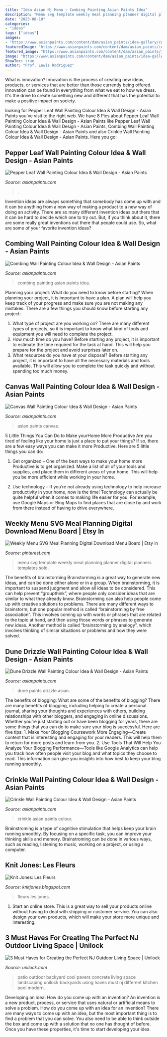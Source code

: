 ```yaml
---
title: "Idea Asian Nj Menu ~ Combing Painting Asian Paints Idea"
description: "Menu svg template weekly meal planning planner digital planners templates sold"
date: "2023-08-10"
categories:
- "ideas"
tags: ["ideas"]
images:
- "https://www.asianpaints.com/content/dam/asian_paints/idea-gallery/canvas-palette1-asian-paints.jpg"
featuredImage: "https://www.asianpaints.com/content/dam/asian_paints/idea-gallery/pepper-leaf-palette-asian-paints.png"
featured_image: "https://www.asianpaints.com/content/dam/asian_paints/idea-gallery/canvas-palette1-asian-paints.jpg"
image: "https://www.asianpaints.com/content/dam/asian_paints/idea-gallery/royale-play-dune-drizzle-1-asian-paints.jpg"
ShowToc: true
author: "Prof. Lewis Rodriguez"
---
```



What is innovation?
Innovation is the process of creating new ideas, products, or services that are better than those currently being offered. Innovation can be found in everything from what we eat to how we dress. It's the drive to create something new and different that has the potential to make a positive impact on society.

	

		
looking for Pepper Leaf Wall Painting Colour Idea &amp; Wall Design - Asian Paints you've visit to the right web. We have 8 Pics about Pepper Leaf Wall Painting Colour Idea &amp; Wall Design - Asian Paints like Pepper Leaf Wall Painting Colour Idea &amp; Wall Design - Asian Paints, Combing Wall Painting Colour Idea &amp; Wall Design - Asian Paints and also Crinkle Wall Painting Colour Idea &amp; Wall Design - Asian Paints. Here you go:
		
    
## Pepper Leaf Wall Painting Colour Idea &amp; Wall Design - Asian Paints

<img loading=lazy src="https://www.asianpaints.com/content/dam/asian_paints/idea-gallery/pepper-leaf-palette-asian-paints.png" onerror="this.onerror=null;this.src='https://tse1.mm.bing.net/th?id=OIP.Q8hs4R8lZdExy_murZF9pwHaFA&amp;pid=15.1';" alt="Pepper Leaf Wall Painting Colour Idea &amp; Wall Design - Asian Paints">

_Source: asianpaints.com_

>. 

	

Invention ideas are always something that somebody has come up with and it can be anything from a new way of making a product to a new way of doing an activity. There are so many different invention ideas out there that it can be hard to decide which one to try out. But, if you think about it, there are some really great inventions out there that people could use. So, what are some of your favorite invention ideas?

    
## Combing Wall Painting Colour Idea &amp; Wall Design - Asian Paints

<img loading=lazy src="https://www.asianpaints.com/content/dam/asian_paints/idea-gallery/royale-play-combing-2-asian-paints.jpg" onerror="this.onerror=null;this.src='https://tse3.mm.bing.net/th?id=OIP.t-0AslmUMA8oivlzmfC3EQHaFA&amp;pid=15.1';" alt="Combing Wall Painting Colour Idea &amp; Wall Design - Asian Paints">

_Source: asianpaints.com_

>combing painting asian paints idea. 

	

Planning your project: What do you need to know before starting?
When planning your project, it is important to have a plan. A plan will help you keep track of your progress and make sure you are not making any mistakes. There are a few things you should know before starting any project:
1. What type of project are you working on? There are many different types of projects, so it is important to know what kind of tools and equipment you will need to complete the project.
2. How much time do you have? Before starting any project, it is important to estimate the time required for the task at hand. This will help you prepare for the project and avoid surprises later on.
3. What resources do you have at your disposal? Before starting any project, it is important to have all the necessary materials and tools available. This will allow you to complete the task quickly and without spending too much money.

    
## Canvas Wall Painting Colour Idea &amp; Wall Design - Asian Paints

<img loading=lazy src="https://www.asianpaints.com/content/dam/asian_paints/idea-gallery/canvas-palette1-asian-paints.jpg" onerror="this.onerror=null;this.src='https://tse2.mm.bing.net/th?id=OIP.EGOTXnxjc1aEpg69gCzZAQHaFA&amp;pid=15.1';" alt="Canvas Wall Painting Colour Idea &amp; Wall Design - Asian Paints">

_Source: asianpaints.com_

>asian paints canvas. 

	

5 Little Things You Can Do to Make yourHome More Productive
Are you tired of feeling like your home is just a place to put your things? If so, there are a few easy ways you can make it more Productive. Here are 5 little things you can do:
1. Get organized – One of the best ways to make your home more Productive is to get organized. Make a list of all of your tools and supplies, and place them in different areas of your home. This will help you be more efficient while working in your home.

2. Use technology – If you’re not already using technology to help increase productivity in your home, now is the time! Technology can actually be quite helpful when it comes to making life easier for you. For example, use Google Maps or Bing Maps to find places that are close by and work from there instead of having to drive everywhere.


    
## Weekly Menu SVG Meal Planning Digital Download Menu Board | Etsy In

<img loading=lazy src="https://i.pinimg.com/736x/24/77/82/247782a73c3c729348cdf3eca54b6ea0.jpg" onerror="this.onerror=null;this.src='https://tse2.mm.bing.net/th?id=OIP.6GkeSXaOlRkvTGjF_tkODgHaJX&amp;pid=15.1';" alt="Weekly Menu SVG Meal Planning Digital Download Menu Board | Etsy in">

_Source: pinterest.com_

>menu svg template weekly meal planning planner digital planners templates sold. 

	

The benefits of brainstorming
Brainstorming is a great way to generate new ideas, and can be done either alone or in a group. When brainstorming, it is important to suspend judgment and allow all ideas to be considered. This can help prevent “groupthink”, where people only consider ideas that are similar to what they already know. Brainstorming can also help people come up with creative solutions to problems.
There are many different ways to brainstorm, but one popular method is called “brainstorming by free association”. This involves coming up with words or phrases that are related to the topic at hand, and then using those words or phrases to generate new ideas. Another method is called “brainstorming by analogy”, which involves thinking of similar situations or problems and how they were solved.

    
## Dune Drizzle Wall Painting Colour Idea &amp; Wall Design - Asian Paints

<img loading=lazy src="https://www.asianpaints.com/content/dam/asian_paints/idea-gallery/royale-play-dune-drizzle-1-asian-paints.jpg" onerror="this.onerror=null;this.src='https://tse3.mm.bing.net/th?id=OIP.h_D1XmUSB0tlVDWWVJxTKwHaFA&amp;pid=15.1';" alt="Dune Drizzle Wall Painting Colour Idea &amp; Wall Design - Asian Paints">

_Source: asianpaints.com_

>dune paints drizzle asian. 

	

The benefits of blogging: What are some of the benefits of blogging?
There are many benefits of blogging, including helping to create a personal journal, sharing your thoughts and experiences with others, building relationships with other bloggers, and engaging in online discussions. Whether you’re just starting out or have been blogging for years, there are some things that you can do to make sure your blog is successful. Here are five tips: 1. Make Your Blogging Coursework More Engaging—Create content that is interesting and engaging for your readers. This will help them to return for more posts and learn from you.
2. Use Tools That Will Help You Analyze Your Blogging Performance—Tools like Google Analytics can help you track how often people visit your blog and what topics they choose to read. This information can give you insights into how best to keep your blog running smoothly.


    
## Crinkle Wall Painting Colour Idea &amp; Wall Design - Asian Paints

<img loading=lazy src="https://www.asianpaints.com/content/dam/asian_paints/idea-gallery/royale-play-crinkle-asian-paints.jpg" onerror="this.onerror=null;this.src='https://tse2.mm.bing.net/th?id=OIP.nD7CRVlrYoV9Y2Dgzeo9_AHaFA&amp;pid=15.1';" alt="Crinkle Wall Painting Colour Idea &amp; Wall Design - Asian Paints">

_Source: asianpaints.com_

>crinkle asian paints colour. 

	

Brainstroming is a type of cognitive stimulation that helps keep your brain running smoothly. By focusing on a specific task, you can improve your thinking skills and memory. Brainstroming can be done in various ways, such as reading, listening to music, working on a project, or using a computer.

    
## Knit Jones: Les Fleurs

<img loading=lazy src="https://1.bp.blogspot.com/_X5gvFBIH7fo/TBK__dYLfKI/AAAAAAAACys/a-Io8LAWKU8/s1600/IMG_2592.JPG" onerror="this.onerror=null;this.src='https://tse2.mm.bing.net/th?id=OIP.DyKaxldZ5OQXQaR7ie-UXQHaLG&amp;pid=15.1';" alt="Knit Jones: Les Fleurs">

_Source: knitjones.blogspot.com_

>fleurs les jones. 

	

1. Start an online store. This is a great way to sell your products online without having to deal with shipping or customer service. You can also design your own products, which will make your store more unique and interesting.

    
## 3 Must Haves For Creating The Perfect NJ Outdoor Living Space | Unilock

<img loading=lazy src="https://unilock.com/wp-content/uploads/2016/04/Unilock_3_BHF_CH_BigTVGame_Composit.jpg" onerror="this.onerror=null;this.src='https://tse2.mm.bing.net/th?id=OIP.8ad1NVaAYuQHhB8LiRNnjQHaD6&amp;pid=15.1';" alt="3 Must Haves for Creating the Perfect NJ Outdoor Living Space | Unilock">

_Source: unilock.com_

>patio outdoor backyard cool pavers concrete living space landscaping unilock backyards using haves must nj different kitchen pool modern. 

	

Developing an idea: How do you come up with an invention?
An invention is a new product, process, or service that uses natural or artificial means to solve a problem. How do you come up with an idea for an invention? There are many ways to come up with an idea, but the most important thing is to find a problem that you can solve. You also need to be able to think outside the box and come up with a solution that no one has thought of before. Once you have these properties, it's time to start developing your idea.

